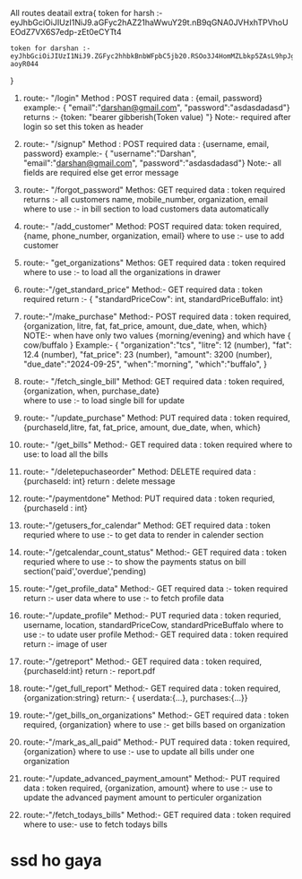 All routes deatail
extra{
    token for harsh :- eyJhbGciOiJIUzI1NiJ9.aGFyc2hAZ21haWwuY29t.nB9qGNA0JVHxhTPVhoUEOdZ7VX6S7edp-zEt0eCYTt4

    token for darshan :- eyJhbGciOiJIUzI1NiJ9.ZGFyc2hhbkBnbWFpbC5jb20.RSOo3J4HomMZLbkp5ZAsL9hpJgUawIRW1U3-aoyR044
}
1. route:- "/login"
    Method : POST
    required data : {email, password}
    example:- { "email":"darshan@gmail.com", "password":"asdasdadasd"}
    returns :- {token: "bearer gibberish(Token value) "}
    Note:- required after login so set this token as header

2. route:- "/signup"
    Method : POST
    required data : {username, email, password}
    example:- { "username":"Darshan", "email":"darshan@gmail.com", "password":"asdasdadasd"}
    Note:- all fields are required else get error message

3. route:- "/forgot_password"
    Methos: GET
    required data : token required
    returns :- all customers name, mobile_number, organization, email
    where to use :- in bill section to load customers data automatically 

4. route:- "/add_customer"
    Method: POST
    required data: token required, {name, phone_number, organization, email}
    where to use :- use to add customer  

5. route:- "get_organizations"
    Methos: GET
    required data : token required
    where to use :- to load all the organizations in drawer

6. route:-"/get_standard_price"
    Method:- GET
    required data : token required
    return :- { "standardPriceCow": int, standardPriceBuffalo: int}

7. route:-"/make_purchase"
    Method:- POST
    required data : token required, {organization, litre, fat, fat_price, amount, due_date, when, which}
    NOTE:- when have only two values {morning/evening} and which have { cow/buffalo }
    Example:- {
        "organization":"tcs",
        "litre": 12 (number),
        "fat": 12.4 (number),
        "fat_price": 23 (number),
        "amount": 3200 (number),
        "due_date":"2024-09-25",
        "when":"morning",
        "which":"buffalo",
    }

8. route:- "/fetch_single_bill"
    Method: GET
    required data : token required, {organization, when, purchase_date}   
    where to use :- to load single bill for update

9. route:- "/update_purchase" 
    Method: PUT
    required data : token required,{purchaseId,litre, fat, fat_price, amount, due_date, when, which}


10. route:- "/get_bills"
    Method:- GET
    required data : token required
    where to use: to load all the bills 

11. route:- "/deletepuchaseorder"
    Method: DELETE
    required data : {purchaseId: int}
    return : delete message 

12. route:-"/paymentdone"
    Method: PUT
    required data : token requried, {purchaseId : int}

13. route:-"/getusers_for_calendar"
    Method: GET
    required data : token requried
    where to use :- to get data to render in calender section

14. route:-"/getcalendar_count_status"
    Method:- GET
    required data : token requried
    where to use :- to show the payments status on bill section('paid','overdue','pending)

15. route:-"/get_profile_data"
    Method:- GET
    required data :- token required
    return :- user data 
    where to use :- to fetch profile data

16. route:-"/update_profile"
    Method:- PUT
    requried data : token requried, username, location, standardPriceCow, standardPriceBuffalo
    where to use :- to udate user profile
    Method:- GET
    required data : token required
    return :- image of user

17. route:-"/getreport"
    Method:- GET
    required data : token required, {purchaseId:int}
    return :- report.pdf

18. route:-"/get_full_report"
    Method:- GET
    required data : token required, {organization:string}
    return:- { userdata:{...}, purchases:{...}}

19. route:-"/get_bills_on_organizations"
    Method:- GET
    required data : token required, {organization}
    where to use :- get bills based on organization

20. route:-"/mark_as_all_paid"
    Method:- PUT
    required data : token required, {organization} 
    where to use :- use to update all bills under one organization

21. route:-"/update_advanced_payment_amount"
    Method:- PUT
    required data : token required, {organization, amount}
    where to use :- use to update the advanced payment amount to perticuler organization

22. route:-"/fetch_todays_bills"
    Method:- GET
    required data : token required
    where to use:- use to fetch todays bills 
# ssd ho gaya 
